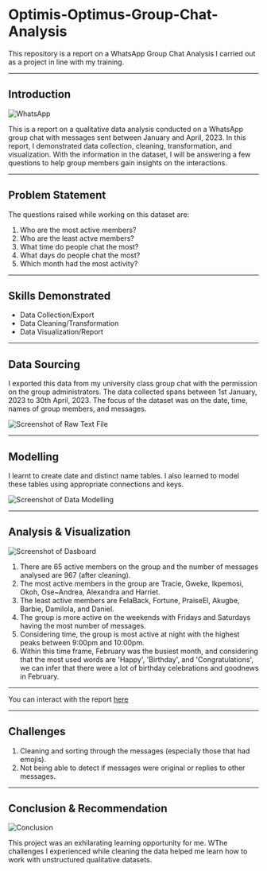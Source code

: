 # Optimis-Optimus-Group-Chat-Analysis
This repository is a report on a WhatsApp Group Chat Analysis I carried out as a project in line with my training.

---
## Introduction
![WhatsApp](https://images.pexels.com/photos/46924/pexels-photo-46924.jpeg?auto=compress&cs=tinysrgb&w=600)

This is a report on a qualitative data analysis conducted on a WhatsApp group chat with messages sent between January and April, 2023. In this report, I demonstrated data collection, cleaning, transformation, and visualization. With the information in the dataset, I will be answering a few questions to help group members gain insights on the interactions.

---
## Problem Statement 
The questions raised while working on this dataset are:
1. Who are the most active members?
2. Who are the least actve members?
3. What time do people chat the most?
4. What days do people chat the most?
5. Which month had the most activity?

---
## Skills Demonstrated
* Data Collection/Export
* Data Cleaning/Transformation
* Data Visualization/Report

---
## Data Sourcing
I exported this data from my university class group chat with the permission on the group administrators. The data collected spans between 1st January, 2023 to 30th April, 2023. The focus of the dataset was on the date, time, names of group members, and messages.

![Screenshot of Raw Text File](https://github.com/OseAndrea/Optimis-Optimus-Group-Chat-Analysis/assets/130297747/cce0527b-a191-40a5-a666-f0f5eb7bd26b)

---
## Modelling
I learnt to create date and distinct name tables. I also learned to model these tables using appropriate connections and keys.

![Screenshot of Data Modelling](https://github.com/OseAndrea/Optimis-Optimus-Group-Chat-Analysis/assets/130297747/30b348de-63ae-4d3b-b734-e444cf50accc)

---
## Analysis & Visualization

![Screenshot of Dasboard](https://github.com/OseAndrea/Optimis-Optimus-Group-Chat-Analysis/assets/130297747/d36d8530-e32e-4f7f-83f3-1dfd04cd5de7)

1. There are 65 active members on the group and the number of messages analysed are 967 (after cleaning).
2. The most active members in the group are Tracie, Gweke, Ikpemosi, Okoh, Ose~Andrea, Alexandra and Harriet.
3. The least active members are FelaBack, Fortune, PraiseEl, Akugbe, Barbie, Damilola, and Daniel.
4. The group is more active on the weekends with Fridays and Saturdays having the most number of messages.
5. Considering time, the group is most active at night with the highest peaks between 9:00pm and 10:00pm.
6. Within this time frame, February was the busiest month, and considering that the most used words are 'Happy', 'Birthday', and 'Congratulations', we can infer that there were a lot of birthday celebrations and goodnews in February.
---
You can interact with the report [here](https://app.powerbi.com/groups/me/reports/b22735c4-ac8d-434f-a95b-5bbad2449d8a?experience=power-bi)

---
## Challenges
1. Cleaning and sorting through the messages (especially those that had emojis).
2. Not being able to detect if messages were original or replies to other messages.

---
## Conclusion & Recommendation

![Conclusion](https://images.pexels.com/photos/1888005/pexels-photo-1888005.jpeg?auto=compress&cs=tinysrgb&w=400)

This project was an exhilarating learning opportunity for me. WThe challenges I experienced while cleaning the data helped me learn how to work with unstructured qualitative datasets. 
